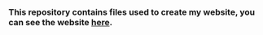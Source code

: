 ### This repository contains files used to create my website, you can see the website [here](http://sohrabahmed.github.io/).
